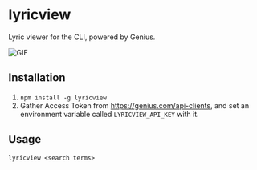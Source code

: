 # lyricview
Lyric viewer for the CLI, powered by Genius.

![GIF](https://i.gyazo.com/f03b8ee2aad1cb62f5e66e71316c471b.gif)

## Installation

1. `npm install -g lyricview`
2. Gather Access Token from https://genius.com/api-clients, and set an environment variable called `LYRICVIEW_API_KEY` with it.

## Usage

`lyricview <search terms>`

